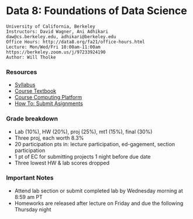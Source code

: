 # Data 8: Foundations of Data Science

    University of California, Berkeley
    Instructors: David Wagner, Ani Adhikari
    daw@cs.berkeley.edu, adhikari@berkeley.edu
    Office Hours: http://data8.org/fa21/office-hours.html
    Lecture: Mon/Wed/Fri 10:00am-11:00am 
    https://berkeley.zoom.us/j/97233924190
    Author: Will Tholke

### Resources

- [Syllabus](http://data8.org/fa21/policies.html)
- [Course Textbook](https://inferentialthinking.com/chapters/intro.html)
- [Course Computing Platform](http://data8.datahub.berkeley.edu/)
- [How To: Submit Asignments](https://drive.google.com/file/d/1mleabaG3jwCzatQPGS82w7Hlvo6A05Jm/view)

### Grade breakdown

- Lab (10%), HW (20%), proj (25%), mt1 (15%), final (30%)
- Three proj, each worth 8.3%
- 20 participation pts in: lecture participation, ed-gagement, section participation
- 1 pt of EC for submitting projects 1 night before due date
- Three lowest HW & lab scores dropped

### Important Notes

- Attend lab section or submit completed lab by Wednesday morning at 8:59 am PT
- Homeworks are released after lecture on Friday and due the following Thursday night
